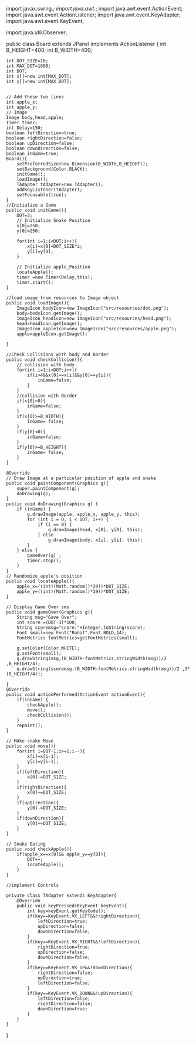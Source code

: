 import javax.swing.*;
import java.awt.*;
import java.awt.event.ActionEvent;
import java.awt.event.ActionListener;
import java.awt.event.KeyAdapter;
import java.awt.event.KeyEvent;

import java.util.Observer;

public class Board extends JPanel implements ActionListener {
    int B_HEIGHT=400;
    int B_WIDTH=400;

    int DOT_SIZE=10;
    int MAX_DOT=1600;
    int DOT;
    int x[]=new int[MAX_DOT];
    int y[]=new int[MAX_DOT];


    // Add these two lines
    int apple_x;
    int apple_y;
    // Image
    Image body,head,apple;
    Timer timer;
    int Delay=150;
    boolean leftDirection=true;
    boolean rightDirection=false;
    boolean upDirection=false;
    boolean downDirection=false;
    boolean inGame=true;
    Board(){
        setPreferredSize(new Dimension(B_WIDTH,B_HEIGHT));
        setBackground(Color.BLACK);
        initGame();
        loadImage();
        TAdapter tAdapter=new TAdapter();
        addKeyListener(tAdapter);
        setFocusable(true);
    }
    //Initialize a Game
    public void initGame(){
        DOT=3;
        // Initialize Snake Position
        x[0]=250;
        y[0]=250;

        for(int i=1;i<DOT;i++){
            x[i]=x[0]+DOT_SIZE*i;
            y[i]=y[0];
        }

        // Initialize apple_Position
        locateApple();
        timer =new Timer(Delay,this);
        timer.start();
    }

    //load image from resources to Image object
    public void loadImage(){
        ImageIcon bodyIcon=new ImageIcon("src/resources/dot.png");
        body=bodyIcon.getImage();
        ImageIcon headIcon=new ImageIcon("src/resources/head.png");
        head=headIcon.getImage();
        ImageIcon appleIcon=new ImageIcon("src/resources/apple.png");
        apple=appleIcon.getImage();

    }

    //Check Collisions with body and Border
    public void checkCollision(){
        // collision with body
        for(int i=1;i<DOT;i++){
            if(i>4&&x[0]==x[i]&&y[0]==y[i]){
                inGame=false;
            }
        }
        //collision with Border
        if(x[0]<0){
            inGame=false;
        }
        if(x[0]>=B_WIDTH){
            inGame= false;
        }
        if(y[0]<0){
            inGame=false;
        }
        if(y[0]>=B_HEIGHT){
            inGame= false;
        }
    }

    @Override
    // Draw Image at a particular position of apple and snake
    public void paintComponent(Graphics g){
        super.paintComponent(g);
        doDrawing(g);
    }
    public void doDrawing(Graphics g) {
        if (inGame) {
            g.drawImage(apple, apple_x, apple_y, this);
            for (int i = 0; i < DOT; i++) {
                if (i == 0) {
                    g.drawImage(head, x[0], y[0], this);
                } else
                    g.drawImage(body, x[i], y[i], this);
            }
        } else {
            gameOver(g) ;
            timer.stop();
        }
    }
    // Randomize apple's position
    public void locateApple(){
        apple_x=((int)(Math.random()*39))*DOT_SIZE;
        apple_y=((int)(Math.random()*39))*DOT_SIZE;
    }

    // Display Game Over sms
    public void gameOver(Graphics g){
        String msg="Gave Over";
        int score =(DOT-3)*100;
        String scoremsg="score:"+Integer.toString(score);
        Font small=new Font("Rohit",Font.BOLD,14);
        FontMetrics fontMetrics=getFontMetrics(small);

        g.setColor(Color.WHITE);
        g.setFont(small);
        g.drawString(msg,(B_WIDTH-fontMetrics.stringWidth(msg))/2 ,B_HEIGHT/4);
        g.drawString(scoremsg,(B_WIDTH-fontMetrics.stringWidth(msg))/2 ,3*(B_HEIGHT/4));

    }
    @Override
    public void actionPerformed(ActionEvent actionEvent){
        if(inGame) {
            checkApple();
            move();
            checkCollision();
        }
        repaint();
    }

    // MAke snake Move
    public void move(){
        for(int i=DOT-1;i>=1;i--){
            x[i]=x[i-1];
            y[i]=y[i-1];
        }
        if(leftDirection){
            x[0]-=DOT_SIZE;
        }
        if(rightDirection){
            x[0]+=DOT_SIZE;
        }
        if(upDirection){
            y[0]-=DOT_SIZE;
        }
        if(downDirection){
            y[0]+=DOT_SIZE;
        }
    }

    // Snake Eating
    public void checkApple(){
        if(apple_x==x[0]&& apple_y==y[0]){
            DOT++;
            locateApple();
        }
    }

    //implement Controls

    private class TAdapter extends KeyAdapter{
        @Override
        public void keyPressed(KeyEvent keyEvent){
            int key=keyEvent.getKeyCode();
            if(key==KeyEvent.VK_LEFT&&!rightDirection){
                leftDirection=true;
                upDirection=false;
                downDirection=false;
            }
            if(key==KeyEvent.VK_RIGHT&&!leftDirection){
                rightDirection=true;
                upDirection=false;
                downDirection=false;
            }
            if(key==KeyEvent.VK_UP&&!downDirection){
                rightDirection=false;
                upDirection=true;
                leftDirection=false;
            }
            if(key==KeyEvent.VK_DOWN&&!upDirection){
                leftDirection=false;
                rightDirection=false;
                downDirection=true;
            }
        }
    }

}
